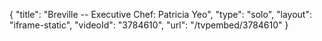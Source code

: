 {
    "title": "Breville -- Executive Chef: Patricia Yeo",
    "type": "solo",
    "layout": "iframe-static",
    "videoId": "3784610",
    "url": "\/tvpembed\/3784610"
}